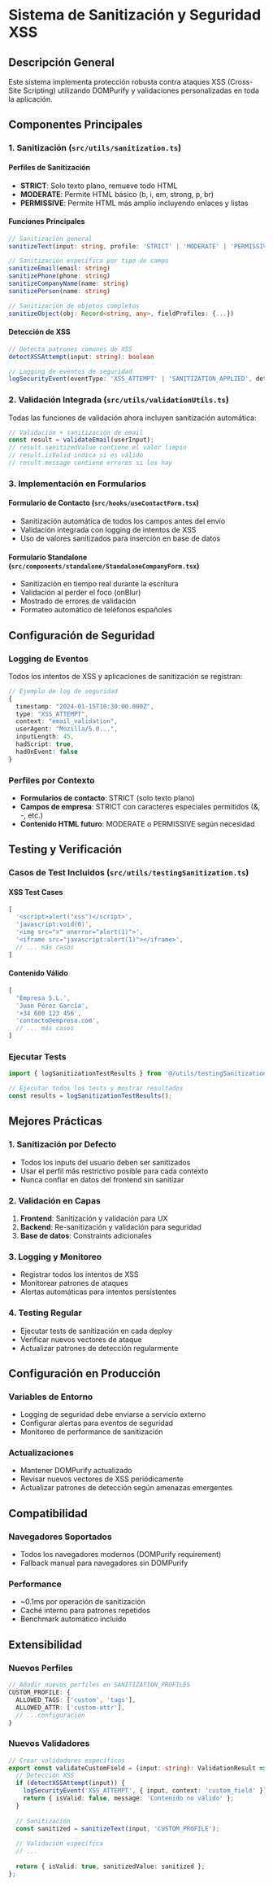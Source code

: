 
# Sistema de Sanitización y Seguridad XSS

## Descripción General

Este sistema implementa protección robusta contra ataques XSS (Cross-Site Scripting) utilizando DOMPurify y validaciones personalizadas en toda la aplicación.

## Componentes Principales

### 1. Sanitización (`src/utils/sanitization.ts`)

#### Perfiles de Sanitización
- **STRICT**: Solo texto plano, remueve todo HTML
- **MODERATE**: Permite HTML básico (b, i, em, strong, p, br)
- **PERMISSIVE**: Permite HTML más amplio incluyendo enlaces y listas

#### Funciones Principales
```typescript
// Sanitización general
sanitizeText(input: string, profile: 'STRICT' | 'MODERATE' | 'PERMISSIVE')

// Sanitización específica por tipo de campo
sanitizeEmail(email: string)
sanitizePhone(phone: string)
sanitizeCompanyName(name: string)
sanitizePerson(name: string)

// Sanitización de objetos completos
sanitizeObject(obj: Record<string, any>, fieldProfiles: {...})
```

#### Detección de XSS
```typescript
// Detecta patrones comunes de XSS
detectXSSAttempt(input: string): boolean

// Logging de eventos de seguridad
logSecurityEvent(eventType: 'XSS_ATTEMPT' | 'SANITIZATION_APPLIED', details: {...})
```

### 2. Validación Integrada (`src/utils/validationUtils.ts`)

Todas las funciones de validación ahora incluyen sanitización automática:

```typescript
// Validación + sanitización de email
const result = validateEmail(userInput);
// result.sanitizedValue contiene el valor limpio
// result.isValid indica si es válido
// result.message contiene errores si los hay
```

### 3. Implementación en Formularios

#### Formulario de Contacto (`src/hooks/useContactForm.tsx`)
- Sanitización automática de todos los campos antes del envío
- Validación integrada con logging de intentos de XSS
- Uso de valores sanitizados para inserción en base de datos

#### Formulario Standalone (`src/components/standalone/StandaloneCompanyForm.tsx`)
- Sanitización en tiempo real durante la escritura
- Validación al perder el foco (onBlur)
- Mostrado de errores de validación
- Formateo automático de teléfonos españoles

## Configuración de Seguridad

### Logging de Eventos
Todos los intentos de XSS y aplicaciones de sanitización se registran:

```typescript
// Ejemplo de log de seguridad
{
  timestamp: "2024-01-15T10:30:00.000Z",
  type: "XSS_ATTEMPT",
  context: "email_validation",
  userAgent: "Mozilla/5.0...",
  inputLength: 45,
  hadScript: true,
  hadOnEvent: false
}
```

### Perfiles por Contexto
- **Formularios de contacto**: STRICT (solo texto plano)
- **Campos de empresa**: STRICT con caracteres especiales permitidos (&, -, etc.)
- **Contenido HTML futuro**: MODERATE o PERMISSIVE según necesidad

## Testing y Verificación

### Casos de Test Incluidos (`src/utils/testingSanitization.ts`)

#### XSS Test Cases
```javascript
[
  '<script>alert("xss")</script>',
  'javascript:void(0)',
  '<img src="x" onerror="alert(1)">',
  '<iframe src="javascript:alert(1)"></iframe>',
  // ... más casos
]
```

#### Contenido Válido
```javascript
[
  'Empresa S.L.',
  'Juan Pérez García',
  '+34 600 123 456',
  'contacto@empresa.com',
  // ... más casos
]
```

### Ejecutar Tests
```typescript
import { logSanitizationTestResults } from '@/utils/testingSanitization';

// Ejecutar todos los tests y mostrar resultados
const results = logSanitizationTestResults();
```

## Mejores Prácticas

### 1. Sanitización por Defecto
- Todos los inputs del usuario deben ser sanitizados
- Usar el perfil más restrictivo posible para cada contexto
- Nunca confiar en datos del frontend sin sanitizar

### 2. Validación en Capas
1. **Frontend**: Sanitización y validación para UX
2. **Backend**: Re-sanitización y validación para seguridad
3. **Base de datos**: Constraints adicionales

### 3. Logging y Monitoreo
- Registrar todos los intentos de XSS
- Monitorear patrones de ataques
- Alertas automáticas para intentos persistentes

### 4. Testing Regular
- Ejecutar tests de sanitización en cada deploy
- Verificar nuevos vectores de ataque
- Actualizar patrones de detección regularmente

## Configuración en Producción

### Variables de Entorno
- Logging de seguridad debe enviarse a servicio externo
- Configurar alertas para eventos de seguridad
- Monitoreo de performance de sanitización

### Actualizaciones
- Mantener DOMPurify actualizado
- Revisar nuevos vectores de XSS periódicamente
- Actualizar patrones de detección según amenazas emergentes

## Compatibilidad

### Navegadores Soportados
- Todos los navegadores modernos (DOMPurify requirement)
- Fallback manual para navegadores sin DOMPurify

### Performance
- ~0.1ms por operación de sanitización
- Caché interno para patrones repetidos
- Benchmark automático incluido

## Extensibilidad

### Nuevos Perfiles
```typescript
// Añadir nuevos perfiles en SANITIZATION_PROFILES
CUSTOM_PROFILE: {
  ALLOWED_TAGS: ['custom', 'tags'],
  ALLOWED_ATTR: ['custom-attr'],
  // ...configuración
}
```

### Nuevos Validadores
```typescript
// Crear validadores específicos
export const validateCustomField = (input: string): ValidationResult => {
  // Detección XSS
  if (detectXSSAttempt(input)) {
    logSecurityEvent('XSS_ATTEMPT', { input, context: 'custom_field' });
    return { isValid: false, message: 'Contenido no válido' };
  }
  
  // Sanitización
  const sanitized = sanitizeText(input, 'CUSTOM_PROFILE');
  
  // Validación específica
  // ...
  
  return { isValid: true, sanitizedValue: sanitized };
};
```
